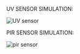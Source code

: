 UV SENSOR SIMULATION:



![UV sensor](https://user-images.githubusercontent.com/68195812/144378060-a234f079-32cd-4d11-a106-09cdda62dcc9.png)



PIR SENSOR SIMULATION:




![pir sensor](https://user-images.githubusercontent.com/68195812/144378091-ad961c86-dcbb-4451-b31e-232646cac29c.png)
